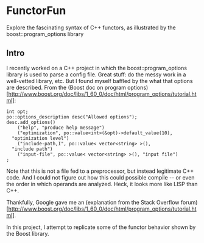 # FunctorFun
Explore the fascinating syntax of C++ functors, as illustrated by the boost::program_options library

## Intro

I recently worked on a C++ project in which the boost::program_options library is used to parse a config file.  Great stuff: do the messy work in a well-vetted library, etc.  But I found myself baffled by the what that options are described.  From the (Boost doc on program options)[http://www.boost.org/doc/libs/1_60_0/doc/html/program_options/tutorial.html]:

```
int opt;
po::options_description desc("Allowed options");
desc.add_options()
    ("help", "produce help message")
    ("optimization", po::value<int>(&opt)->default_value(10), 
  "optimization level")
    ("include-path,I", po::value< vector<string> >(), 
  "include path")
    ("input-file", po::value< vector<string> >(), "input file")
;
```

Note that this is not a file fed to a preprocessor, but instead legitimate C++ code.  And I could not figure out how this could possible compile -- or even the order in which operands are analyzed. Heck, it looks more like LISP than C++.

Thankfully, Google gave me an (explanation from the Stack Overflow forum)[http://www.boost.org/doc/libs/1_60_0/doc/html/program_options/tutorial.html].

In this project, I attempt to replicate some of the functor behavior shown by the Boost library.


